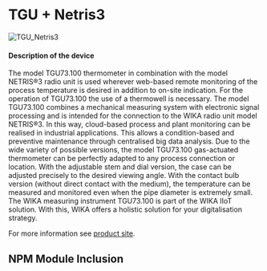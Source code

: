 # TGU + Netris3

![TGU_Netris3](/TGU_Netris3.png)

#### Description of the device

The model TGU73.100 thermometer in combination with the model NETRIS®3 radio unit is used wherever web-based remote monitoring of the process temperature is desired in addition to on-site indication. For the operation of TGU73.100 the use of a thermowell is necessary.
The model TGU73.100 combines a mechanical measuring system with electronic signal processing and is intended for the connection to the WIKA radio unit model NETRIS®3. In this way, cloud-based process and plant monitoring can be realised in industrial applications.
This allows a condition-based and preventive maintenance through centralised big data analysis. Due to the wide variety of possible versions, the model TGU73.100 gas-actuated thermometer can be perfectly adapted to any process connection or location. With the adjustable stem and dial version, the case can be adjusted precisely to the desired viewing angle. With the contact bulb version (without direct contact with the medium), the temperature can be measured and monitored even when the pipe diameter is extremely small.
The WIKA measuring instrument TGU73.100 is part of the WIKA IIoT solution. With this, WIKA offers a holistic solution for your digitalisation strategy.

For more information see [product site](https://www.wika.com/en-en/tgu73_100.WIKA).

<script setup>
import README from '../../../packages/parsers/src/devices/TGU_NETRIS3/README.md'
import JSDOC from '../../../packages/parsers/src/devices/TGU_NETRIS3/JSDOC.md'
</script>

<README />

<JSDOC />

## NPM Module Inclusion

<!--@include: ../../../packages/library/README.md#devices-table{2,3}-->
<!--@include: ../../../packages/library/README.md#devices-table{12,12}-->
